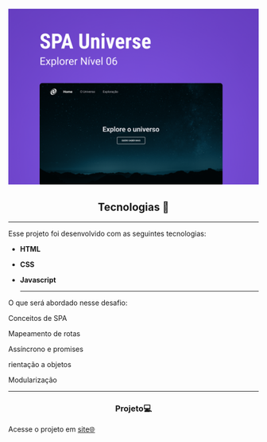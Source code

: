 <p align="center">
   <img alt="Projeto" src="./Capa.png">

</p>



<!--  -->


<h2 align="center">Tecnologias 🚀</h2>

 <!-- -->
    
 ---  
<p>Esse projeto foi desenvolvido com as seguintes tecnologias:</p>

- **HTML**
- **CSS**
- **Javascript**

  <!-- -->
     ---
<p>  O que será abordado nesse desafio:</p>
 

  <p> Conceitos de SPA</p>
  <p> Mapeamento de rotas</p>
  <p> Assíncrono e promises </p>
  <p>rientação a objetos</p>
  <p> Modularização</p>

  
  ---
  <h3 align="center">Projeto💻 </h3>
  <p>Acesse o projeto em <a href="https://micaela-marques.github.io/CalculateIMC/"> site🌐
  </p>
